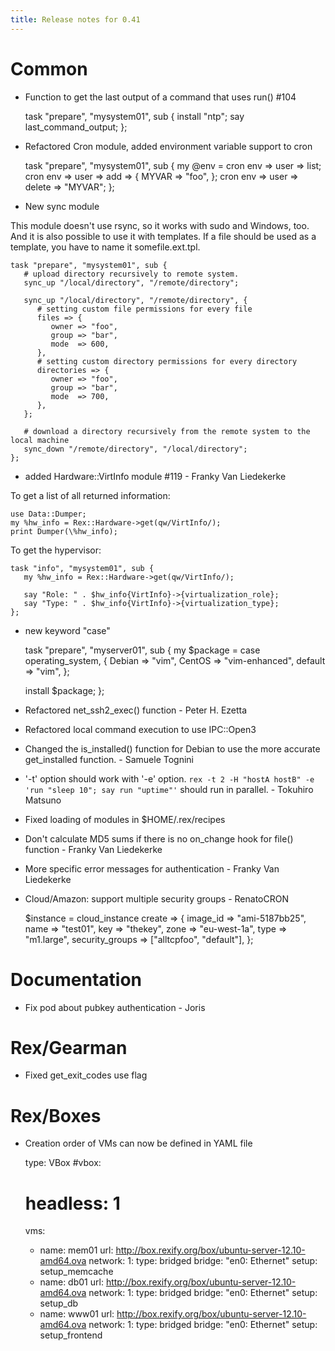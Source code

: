 ```yaml
---
title: Release notes for 0.41
---
```


# Common

-   Function to get the last output of a command that uses run() \#104

    task "prepare", "mysystem01", sub {
        install "ntp";
        say last_command_output;
    };

-   Refactored Cron module, added environment variable support to cron

    task "prepare", "mysystem01", sub {
       my @env = cron env => user => list;
       cron env => user => add => {
          MYVAR => "foo",
       };
       cron env => user => delete => "MYVAR";
    };

-   New sync module

This module doesn't use rsync, so it works with sudo and Windows, too. And it is also possible to use it with templates. If a file should be used as a template, you have to name it somefile.ext.tpl.

    task "prepare", "mysystem01", sub {
       # upload directory recursively to remote system. 
       sync_up "/local/directory", "/remote/directory";

       sync_up "/local/directory", "/remote/directory", {
          # setting custom file permissions for every file
          files => {
             owner => "foo",
             group => "bar",
             mode  => 600,
          },
          # setting custom directory permissions for every directory
          directories => {
             owner => "foo",
             group => "bar",
             mode  => 700,
          },
       };

       # download a directory recursively from the remote system to the local machine
       sync_down "/remote/directory", "/local/directory";
    };

-   added Hardware::VirtInfo module \#119 - Franky Van Liedekerke

To get a list of all returned information:

    use Data::Dumper;
    my %hw_info = Rex::Hardware->get(qw/VirtInfo/);
    print Dumper(\%hw_info);

To get the hypervisor:

    task "info", "mysystem01", sub {
       my %hw_info = Rex::Hardware->get(qw/VirtInfo/);

       say "Role: " . $hw_info{VirtInfo}->{virtualization_role};
       say "Type: " . $hw_info{VirtInfo}->{virtualization_type};
    };

-   new keyword "case"

    task "prepare", "myserver01", sub {
       my $package = case operating_system, {
                         Debian => "vim",
                         CentOS => "vim-enhanced",
                         default => "vim",
                     };

       install $package;
    };

-   Refactored net\_ssh2\_exec() function - Peter H. Ezetta

-   Refactored local command execution to use IPC::Open3

-   Changed the is\_installed() function for Debian to use the more accurate get\_installed function. - Samuele Tognini

-   '-t' option should work with '-e' option. `rex -t 2 -H "hostA hostB" -e 'run "sleep 10"; say run "uptime"'` should run in parallel. - Tokuhiro Matsuno

-   Fixed loading of modules in $HOME/.rex/recipes

-   Don't calculate MD5 sums if there is no on\_change hook for file() function - Franky Van Liedekerke

-   More specific error messages for authentication - Franky Van Liedekerke

-   Cloud/Amazon: support multiple security groups - RenatoCRON

       $instance = cloud_instance create => {
                 image_id => "ami-5187bb25",
                 name     => "test01",
                 key      => "thekey",
                 zone     => "eu-west-1a",
                 type     => "m1.large",
                 security_groups => ["alltcpfoo", "default"],
              };

# Documentation

-   Fix pod about pubkey authentication - Joris

# Rex/Gearman

-   Fixed get\_exit\_codes use flag

# Rex/Boxes

-   Creation order of VMs can now be defined in YAML file

    type: VBox
    #vbox:
    #   headless: 1
    vms:
       -  name: mem01
          url: http://box.rexify.org/box/ubuntu-server-12.10-amd64.ova
          network:
             1:
                type: bridged
                bridge: "en0: Ethernet"
          setup: setup_memcache
       -  name: db01
          url: http://box.rexify.org/box/ubuntu-server-12.10-amd64.ova
          network:
             1:
                type: bridged
                bridge: "en0: Ethernet"
          setup: setup_db
       -  name: www01
          url: http://box.rexify.org/box/ubuntu-server-12.10-amd64.ova
          network:
             1:
                type: bridged
                bridge: "en0: Ethernet"
          setup: setup_frontend
